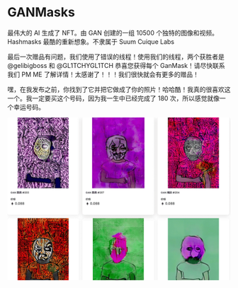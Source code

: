 # GANMasks

最伟大的 AI 生成了 NFT。由 GAN 创建的一组 10500 个独特的图像和视频。Hashmasks 最酷的重新想象。不隶属于 Suum Cuique Labs

最后一次赠品有问题，我们使用了错误的线程！使用我们的线程，两个获胜者是
@gelibigboss
和
@GL1TCHYGL1TCH
恭喜您获得每个 GanMask！请尽快联系我们 PM ME 了解详情！太感谢了！！！我们很快就会有更多的赠品！

嘿，在我发布之前，你找到了它并把它做成了你的照片！哈哈酷！我真的很喜欢这一个。我一定要买这个号码，因为我一生中已经完成了 180 次，所以感觉就像一个幸运号码。

![nft](a7d163b8-94ae-4008-a191-2b69423642bc_.png)
